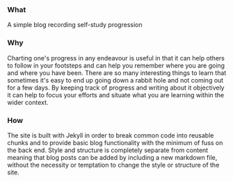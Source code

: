 ### What

A simple blog recording self-study progression

### Why

Charting one's progress in any endeavour is useful in that it can help others to follow in your footsteps and can help you remember where you are going and where you have been. There are so many interesting things to learn that sometimes it's easy to end up going down a rabbit hole and not coming out for a few days. By keeping track of progress and writing about it objectively it can help to focus your efforts and situate what you are learning within the wider context.

### How

The site is built with Jekyll in order to break common code into reusable chunks and to provide basic blog functionality with the minimum of fuss on the back end. Style and structure is completely separate from content meaning that blog posts can be added by including a new markdown file, without the necessity or temptation to change the style or structure of the site.
